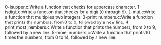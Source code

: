 0-isupper.c:Write a function that checks for uppercase character.
1-isdigit.c:Write a function that checks for a digit (0 through 9).
2-mul.c:Write a function that multiplies two integers.
3-print_numbers.c:Write a function that prints the numbers, from 0 to 9, followed by a new line.
4-print_most_numbers.c:Write a function that prints the numbers, from 0 to 9, followed by a new line.
 5-more_numbers.c:Write a function that prints 10 times the numbers, from 0 to 14, followed by a new line.
